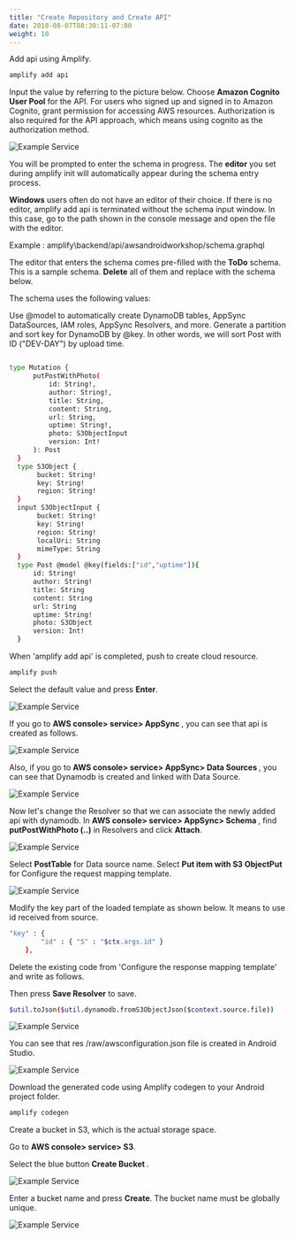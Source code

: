 ```yaml
---
title: "Create Repository and Create API"
date: 2018-08-07T08:30:11-07:00
weight: 10
---
```




Add api using Amplify.  

```bash
amplify add api 
```

Input the value by referring to the picture below. Choose **Amazon Cognito User Pool** for the API. For users who signed up and signed in to Amazon Cognito, grant permission for accessing AWS resources. Authorization is also required for the API approach, which means using cognito as the authorization method.

![Example Service](/images/addapi.png)



You will be prompted to enter the schema in progress. The **editor** you set during amplify init will automatically appear during the schema entry process.

**Windows** users often do not have an editor of their choice. If there is no editor, amplify add api is terminated without the schema input window. In this case, go to the path shown in the console message and open the file with the editor.

Example :  amplify\backend/api/awsandroidworkshop/schema.graphql



The editor that enters the schema comes pre-filled with the **ToDo** schema. This is a sample schema. **Delete** all of them and replace with the schema below.

The schema uses the following values: 

Use @model to automatically create DynamoDB tables, AppSync DataSources, IAM roles, AppSync Resolvers, and more. Generate a partition and sort key for DynamoDB by @key. In other words, we will sort Post with ID ("DEV-DAY") by upload time.

```bash

type Mutation {
      putPostWithPhoto(
          id: String!,
          author: String!,
          title: String,
          content: String,
          url: String,
          uptime: String!,
          photo: S3ObjectInput
          version: Int!
      ): Post
  }
  type S3Object {
       bucket: String!
       key: String!
       region: String!
  }
  input S3ObjectInput {
       bucket: String!
       key: String!
       region: String!
       localUri: String
       mimeType: String
  }
  type Post @model @key(fields:["id","uptime"]){
      id: String!
      author: String!
      title: String
      content: String
      url: String
      uptime: String!
      photo: S3Object
      version: Int!
  }
```

When 'amplify add api' is completed, push to create cloud resource.

```bash
amplify push
```

Select the default value and press **Enter**.

![Example Service](/images/apipush.png)

If you go to <b> AWS console> service> AppSync </b>, you can see that api is created as follows.

![Example Service](/images/console-api.png)

Also, if you go to <b> AWS console> service> AppSync> Data Sources </b>, you can see that Dynamodb is created and linked with Data Source.

![Example Service](/images/console-api-ds.png)



Now let's change the Resolver so that we can associate the newly added api with dynamodb. In <b> AWS console> service> AppSync> Schema </b>, find **putPostWithPhoto (..)** in Resolvers and click **Attach**.

![Example Service](/images/console-api-cr.png)



Select **PostTable** for Data source name. Select **Put item with S3 ObjectPut** for Configure the request mapping template.

![Example Service](/images/put_1.png)

Modify the key part of the loaded template as shown below. It means to use id received from source.

```bash
"key" : {
        "id" : { "S" : "$ctx.args.id" }
    },
```

Delete the existing code from 'Configure the response mapping template' and write as follows.

Then press **Save Resolver** to save.

```bash
$util.toJson($util.dynamodb.fromS3ObjectJson($context.source.file))

```



![Example Service](/images/put_2.png)

You can see that res /raw/awsconfiguration.json file is created in Android Studio.

![Example Service](/images/json-appsync.png)

Download the generated code using Amplify codegen to your Android project folder.

```bash
amplify codegen
```



Create a bucket in S3, which is the actual storage space.

Go to **AWS console> service> S3**.

Select the blue button <b> Create Bucket </b>.

![Example Service](/images/bucket1_eng.png)

Enter a bucket name and press **Create**. The bucket name must be globally unique.

![Example Service](/images/bucket2_eng.png)
